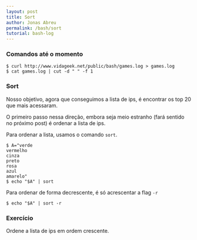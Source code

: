 ```yaml
---
layout: post
title: Sort
author: Jonas Abreu
permalink: /bash/sort
tutorial: bash-log
---
```


### Comandos até o momento
    $ curl http://www.vidageek.net/public/bash/games.log > games.log
    $ cat games.log | cut -d " " -f 1


### Sort

Nosso objetivo, agora que conseguimos a lista de ips, é encontrar os top 20 que mais acessaram.

O primeiro passo nessa direção, embora seja meio estranho (fará sentido no próximo post) é ordenar a lista de ips.

Para ordenar a lista, usamos o comando `sort`.

    $ A="verde
    vermelho
    cinza
    preto
    rosa
    azul
    amarelo"
    $ echo "$A" | sort

Para ordenar de forma decrescente, é só acrescentar a flag `-r`

    $ echo "$A" | sort -r

### Exercício

Ordene a lista de ips em ordem crescente.
